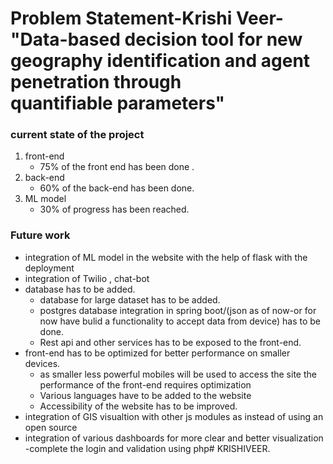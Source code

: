 # Problem Statement-Krishi Veer-"Data-based decision tool for new geography identification and agent penetration through quantifiable parameters"

### current state of the project
1. front-end
	- 75% of the front end has been done .
2. back-end
	- 60% of the back-end has been done.
3. ML model
	- 30% of progress has been reached.
### Future work
- integration of ML model in the website with the help of flask with the deployment
- integration of Twilio , chat-bot
- database has to be added.
	- database for large dataset has to be added.
	- postgres database integration in spring boot/(json as of now-or for now have bulid a functionality to accept data from device)  has to be done.
	- Rest api and other services  has to be exposed to the front-end.
- front-end has to be optimized for better performance on smaller devices.
	- as smaller less powerful mobiles will be used to access the site the performance of the front-end requires optimization
	- Various languages have to be added to the website
	- Accessibility of the website has to be improved.
- integration of GIS visualtion with other js modules as instead of using an open source
- integration of various dashboards for more clear and better visualization
-complete the login and validation using php# KRISHIVEER.
